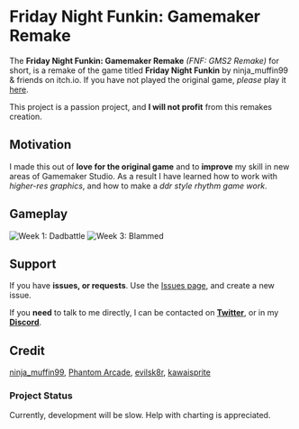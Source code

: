 # Friday Night Funkin: Gamemaker Remake
The **Friday Night Funkin: Gamemaker Remake** *(FNF: GMS2 Remake)* for short, is a remake of the game titled **Friday Night Funkin** by ninja_muffin99 & friends on itch.io.
If you have not played the original game, *please* play it [here](https://ninja-muffin24.itch.io/funkin).

This project is a passion project, and **I will not profit** from this remakes creation.

## Motivation
I made this out of **love for the original game** and to **improve** my skill in new areas of Gamemaker Studio. As a result I have learned how to work with *higher-res graphics*, and how to make a *ddr style rhythm game work*.

## Gameplay
![Week 1: Dadbattle](https://i.imgur.com/ZUDESnT.gifv)
![Week 3: Blammed](https://i.imgur.com/eEX9KxE.gifv)

## Support
If you have **issues, or requests**. Use the [Issues page](https://github.com/ImCodist/Friday-Night-Funkin-Gamemaker-Remake/issues), and create a new issue.

If you **need** to talk to me directly, I can be contacted on **[Twitter](https://twitter.com/ImCodist)**, or in my **[Discord](https://discord.gg/Uamsymr)**.

## Credit
[ninja_muffin99](https://twitter.com/ninja_muffin99), 
[Phantom Arcade](https://twitter.com/PhantomArcade3k), 
[evilsk8r](https://twitter.com/evilsk8r), 
[kawaisprite](https://twitter.com/kawaisprite)

### Project Status
Currently, development will be slow. Help with charting is appreciated.
